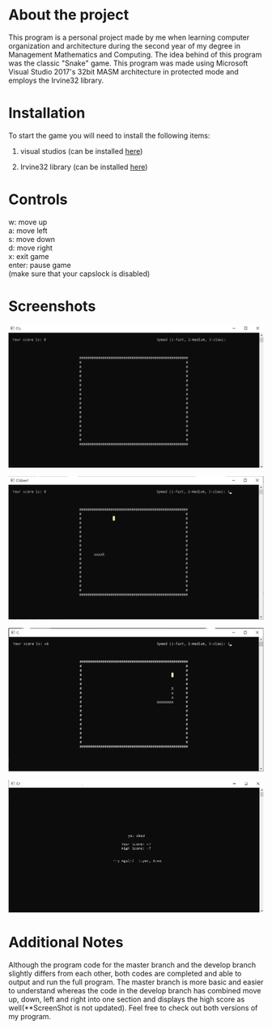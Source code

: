 # About the project
This program is a personal project made by me when learning computer organization and architecture during the second year of my degree in Management Mathematics and Computing. The idea behind of this program was the classic "Snake" game. This program was made using Microsoft Visual Studio 2017's 32bit MASM architecture in protected mode and employs the Irvine32 library.

# Installation
To start the game you will need to install the following items:
1. visual studios   (can be installed [here](https://visualstudio.microsoft.com/downloads/)) 

2. Irvine32 library     (can be installed [here](https://github.com/meixinchoy/Irvine-library))


# Controls
w: move up\
a: move left\
s: move down\
d: move right\
x: exit game\
enter: pause game\
(make sure that your capslock is disabled)

# Screenshots

![](screenshots/choosespeed.png)

![](screenshots/startingscreen.png)

![](screenshots/snake%20moving.png)

![](screenshots/youdied.jpg)

# Additional Notes
Although the program code for the master branch and the develop branch slightly differs from each other, both codes are completed and able to output and run the full program. The master branch is more basic and easier to understand whereas the code in the develop branch has combined move up, down, left and right into one section and displays the high score as well(\*\*ScreenShot is not updated). Feel free to check out both versions of my program.

